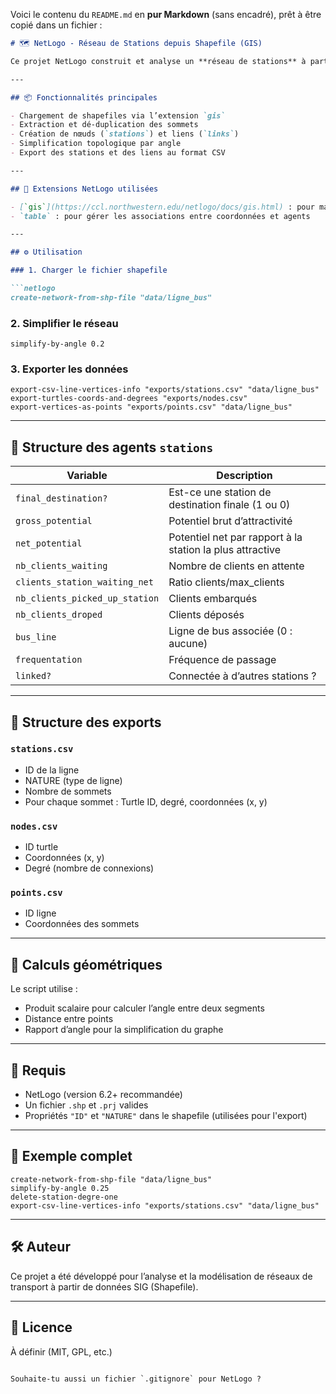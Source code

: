 Voici le contenu du `README.md` en **pur Markdown** (sans encadré), prêt à être copié dans un fichier :

````markdown
# 🗺️ NetLogo - Réseau de Stations depuis Shapefile (GIS)

Ce projet NetLogo construit et analyse un **réseau de stations** à partir d’un fichier **shapefile (.shp)** contenant des lignes (comme des routes ou lignes de bus). Il permet de créer un graphe spatial, de le simplifier, et d’en exporter les données.

---

## 📦 Fonctionnalités principales

- Chargement de shapefiles via l’extension `gis`
- Extraction et dé-duplication des sommets
- Création de nœuds (`stations`) et liens (`links`)
- Simplification topologique par angle
- Export des stations et des liens au format CSV

---

## 🧩 Extensions NetLogo utilisées

- [`gis`](https://ccl.northwestern.edu/netlogo/docs/gis.html) : pour manipuler des fichiers géographiques
- `table` : pour gérer les associations entre coordonnées et agents

---

## ⚙️ Utilisation

### 1. Charger le fichier shapefile

```netlogo
create-network-from-shp-file "data/ligne_bus"
````

### 2. Simplifier le réseau

```netlogo
simplify-by-angle 0.2
```

### 3. Exporter les données

```netlogo
export-csv-line-vertices-info "exports/stations.csv" "data/ligne_bus"
export-turtles-coords-and-degrees "exports/nodes.csv"
export-vertices-as-points "exports/points.csv" "data/ligne_bus"
```

---

## 🐢 Structure des agents `stations`

| Variable                       | Description                                               |
| ------------------------------ | --------------------------------------------------------- |
| `final_destination?`           | Est-ce une station de destination finale (1 ou 0)         |
| `gross_potential`              | Potentiel brut d’attractivité                             |
| `net_potential`                | Potentiel net par rapport à la station la plus attractive |
| `nb_clients_waiting`           | Nombre de clients en attente                              |
| `clients_station_waiting_net`  | Ratio clients/max\_clients                                |
| `nb_clients_picked_up_station` | Clients embarqués                                         |
| `nb_clients_droped`            | Clients déposés                                           |
| `bus_line`                     | Ligne de bus associée (0 : aucune)                        |
| `frequentation`                | Fréquence de passage                                      |
| `linked?`                      | Connectée à d’autres stations ?                           |

---

## 📁 Structure des exports

### `stations.csv`

* ID de la ligne
* NATURE (type de ligne)
* Nombre de sommets
* Pour chaque sommet : Turtle ID, degré, coordonnées (x, y)

### `nodes.csv`

* ID turtle
* Coordonnées (x, y)
* Degré (nombre de connexions)

### `points.csv`

* ID ligne
* Coordonnées des sommets

---

## 📐 Calculs géométriques

Le script utilise :

* Produit scalaire pour calculer l’angle entre deux segments
* Distance entre points
* Rapport d’angle pour la simplification du graphe

---

## 📝 Requis

* NetLogo (version 6.2+ recommandée)
* Un fichier `.shp` et `.prj` valides
* Propriétés `"ID"` et `"NATURE"` dans le shapefile (utilisées pour l'export)

---

## 📌 Exemple complet

```netlogo
create-network-from-shp-file "data/ligne_bus"
simplify-by-angle 0.25
delete-station-degre-one
export-csv-line-vertices-info "exports/stations.csv" "data/ligne_bus"
```

---

## 🛠️ Auteur

Ce projet a été développé pour l’analyse et la modélisation de réseaux de transport à partir de données SIG (Shapefile).

---

## 📃 Licence

À définir (MIT, GPL, etc.)

```

Souhaite-tu aussi un fichier `.gitignore` pour NetLogo ?
```
